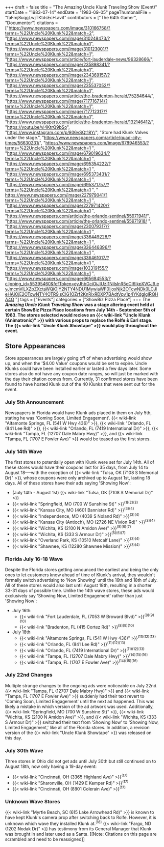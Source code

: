 +++
draft = false
title = "The Amazing Uncle Klunk Traveling Show (Event)"
startDate = "1983-07-14"
endDate = "1983-09-05"
pageThumbnailFile = "faFmj8uqgLwjTKtdsEcH.avif"
contributors = ["The 64th Gamer", "Documentor"]
citations = ["https://www.newspapers.com/image/310166758/?terms=%22Uncle%20Klunk%22&match=2", "https://www.newspapers.com/image/310248473/?terms=%22Uncle%20Klunk%22&match=1", "https://www.newspapers.com/image/310123001/?terms=%22Uncle%20Klunk%22&match=1", "https://www.newspapers.com/article/fort-lauderdale-news/96328666/", "https://www.newspapers.com/image/235898341/?terms=%22Uncle%20Klunk%22&match=1", "https://www.newspapers.com/image/234369157/?terms=%22Uncle%20Klunk%22&match=1", "https://www.newspapers.com/image/235537052/?terms=%22Uncle%20Klunk%22&match=1", "https://www.newspapers.com/article/the-bradenton-herald/75284644/", "https://www.newspapers.com/image/717716714/?terms=%22Uncle%20Klunk%22&match=1", "https://www.newspapers.com/image/717712317/?terms=%22Uncle%20Klunk%22&match=1", "https://www.newspapers.com/article/the-bradenton-herald/132146412/", "https://youtu.be/vi4KtrQ9bSo", "https://www.instagram.com/p/806vSQt18Y/", "Store had Klunk Valves under the stage.", "https://www.newspapers.com/article/quad-city-times/56630231/", "https://www.newspapers.com/image/678946553/?terms=%22Uncle%20Klunk%22&match=1 ", "https://www.newspapers.com/image/679019634/?terms=%22Uncle%20Klunk%22&match=1 ", "https://www.newspapers.com/image/695354222/?terms=%22Uncle%20Klunk%22&match=1 ", "https://www.newspapers.com/image/695373431/?terms=%22Uncle%20Klunk%22&match=1 ", "https://www.newspapers.com/image/695371757/?terms=%22Uncle%20Klunk%22&match=1 ", " https://www.newspapers.com/image/227979041/?terms=%22Uncle%20Klunk%22&match=1 ", "https://www.newspapers.com/image/227971420/?terms=%22Uncle%20Klunk%22&match=1 ", "https://www.newspapers.com/article/the-orlando-sentinel/55971941/", "https://www.newspapers.com/article/the-orlando-sentinel/55971918/ ", "https://www.newspapers.com/image/230079317/?terms=%22Uncle%20Klunk%22&match=1 ", "https://www.newspapers.com/image/336449228/?terms=%22Uncle%20Klunk%22&match=1 ", "https://www.newspapers.com/image/336446396/?terms=%22Uncle%20Klunk%22&match=1 ", "https://www.newspapers.com/image/336461017/?terms=%22Uncle%20Klunk%22&match=1 ", "https://www.newspapers.com/image/103319155/?terms=%22Uncle%20Klunk%22&match=1 ", "https://www.newspapers.com/image/665684553/?clipping_id=55395460&fcfToken=eyJhbGciOiJIUzI1NiIsInR5cCI6IkpXVCJ9.eyJmcmVlLXZpZXctaWQiOjY2NTY4NDU1MywiaWF0IjoxNjk2OTcwNDk0LCJleHAiOjE2OTcwNTY4OTR9.sClG1OZrf2KnRIxRDXP7BAdtVpv1p4YKdgIgIRQHA4Q "]
tags = ["Events"]
categories = ["ShowBiz Pizza Place"]
+++
The ***Amazing Uncle Klunk Traveling Show* was a stage altering event held at certain ShowBiz Pizza Place locations from July 14th - September 5th of 1983.
The stores selected would recieve an {{< wiki-link "Uncle Klunk (Animatronic)" >}} with various props to replace the Rolfe & Earl stage. The {{< wiki-link "Uncle Klunk Showtape" >}} would play throughout the event.**

## Store Appearances

Store appearances are largely going off of when advertising would show up, and when the '$4.00 Value' coupons would be set to expire. Uncle Klunks could have been installed earlier or lasted a few days later. Some stores also do not have any coupon date ranges, so will just be marked with the day their citation comes from. Currently, 31 confirmed stores have been found to have hosted Klunk out of the 40 Klunks that were sent out for the event.

### July 5th Announcement

Newspapers in Florida would have Klunk ads placed in them on July 5th, stating he was 'Coming Soon, Limited Engagement'.
{{< wiki-link "Altamonte Springs, FL (541 W Hwy 436)" >}}, {{< wiki-link "Orlando, FL (841 Lee Rd)" >}}, {{< wiki-link "Orlando, FL (7419 International Dr)" >}}, {{< wiki-link "Tampa, FL (12707 Dale Mabry Hwy)" >}}, and {{< wiki-link "Tampa, FL (1707 E Fowler Ave)" >}} would be teased as the first stores.

### July 14th Wave

The first stores to potentially open with Klunk were set for July 14th. All of these stores would have their coupons last for 35 days, from July 14 to August 18---with the exception of {{< wiki-link "Tulsa, OK (7108 S Memorial Dr)" >}}, whose coupons were only archived up to August 1st, lasting 18 days. All of these stores have their ads saying 'Showing Now':

- (July 14th - August 1st) {{< wiki-link "Tulsa, OK (7108 S Memorial Dr)" >}}
- {{< wiki-link "Springfield, MO (700 W Sunshine St)" >}}<sup>(1)(2)(3)</sup>
- {{< wiki-link "Kansas City, MO (4601 Bannister Rd)" >}}<sup>(3)(4)</sup>
- {{< wiki-link "Independence, MO (4039 S Noland Rd)" >}}<sup>(3)(4)</sup>
- {{< wiki-link "Kansas City (Antioch), MO (2726 NE Vivion Rd)" >}}<sup>(3)(4)</sup>
- {{< wiki-link "Wichita, KS (2100 N Amidon Ave)" >}}<sup>(5)(6)(7)</sup>
- {{< wiki-link "Wichita, KS (333 S Armour Dr)" >}}<sup>(5)(6)(7)</sup>
- {{< wiki-link "Overland Park, KS (10510 Metcalf Lane)" >}}<sup>(3)(4)</sup>
- {{< wiki-link "Shawnee, KS (12280 Shawnee Mission)" >}}<sup>(3)(4)</sup>

### Florida July 16-18 Wave

Despite the Florida stores getting announced the earliest and being the only ones to let customers know ahead of time of Klunk's arrival, they wouldn't formally switch advertising to 'Now Showing' until the 16th and 18th of July. All of these stores would also last until August 18th, resulting in a shorter 33-31 days of possible time. Unlike the 14th wave stores, these ads would exclusively say 'Showing Now, Limited Engagement' rather than just 'Showing Now':

- July 16th
  - {{< wiki-link "Fort Lauderdale, FL (7053 W Broward Blvd)" >}}<sup>(8)(9)(10)</sup>
  - {{< wiki-link "Bradenton, FL (415 Cortez Rd)" >}}<sup>(8)(9)(10)</sup>
- July 18th
  - {{< wiki-link "Altamonte Springs, FL (541 W Hwy 436)" >}}<sup>(11)(12)(13)</sup>
  - {{< wiki-link "Orlando, FL (841 Lee Rd)" >}}<sup>(11)(12)(13)</sup>
  - {{< wiki-link "Orlando, FL (7419 International Dr)" >}}<sup>(11)(12)(13)</sup>
  - {{< wiki-link "Tampa, FL (12707 Dale Mabry Hwy)" >}}<sup>(14)(15)(16)</sup>
  - {{< wiki-link "Tampa, FL (1707 E Fowler Ave)" >}}<sup>(14)(15)(16)</sup>

### July 22nd Changes

Multiple strange changes to the ongoing ads were noticeable on July 22nd. {{< wiki-link "Tampa, FL (12707 Dale Mabry Hwy)" >}} and {{< wiki-link "Tampa, FL (1707 E Fowler Ave)" >}} suddenly had their text revert to 'Coming Soon, Limited Engagement' until the next ad happened. This was likely a mistake in which version of the ad artwork was used. Additionally, {{< wiki-link "Springfield, MO (700 W Sunshine St)" >}}, {{< wiki-link "Wichita, KS (2100 N Amidon Ave)" >}}, and {{< wiki-link "Wichita, KS (333 S Armour Dr)" >}} switched their text from 'Showing Now' to 'Showing Now, Limited Engagement,' like all of the Florida stores.
In addition, a revision version of the {{< wiki-link "Uncle Klunk Showtape" >}} was released on this day.

### July 30th Wave

Three stores in Ohio did not get ads until July 30th but still continued on to August 18th, now only having a 19-day event:

- {{< wiki-link "Cincinnati, OH (3365 Highland Ave)" >}}<sup>(17)</sup>
- {{< wiki-link "Sharonville, OH (1429 E Kemper Rd)" >}}<sup>(17)</sup>
- {{< wiki-link "Cincinnati, OH (8801 Colerain Ave)" >}}<sup>(17)</sup>

### Unknown Wave Stores

{{< wiki-link "Myrtle Beach, SC (615 Lake Arrowhead Rd)" >}} is known to have kept Klunk's camera prop after switching back to Rolfe. However, it is unknown which wave they installed Klunk at.<sup>(18)</sup>
{{< wiki-link "Fargo, ND (1202 Nodak Dr)" >}} has testimony from its General Manager that Klunk was brought in and later used as a Santa.
[[Note: Citations on this page are scrambled and need to be reassigned]]
